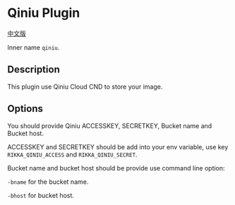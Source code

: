 # Qiniu Plugin

[中文版][version-zh]

Inner name `qiniu`.

## Description

This plugin use Qiniu Cloud CND to store your image.

## Options

You should provide Qiniu ACCESSKEY, SECRETKEY, Bucket name and Bucket host.

ACCESSKEY and SECRETKEY should be add into your env variable, use key `RIKKA_QINIU_ACCESS` and `RIKKA_QINIU_SECRET`.

Bucket name and bucket host should be provide use command line option:

`-bname` for the bucket name.

`-bhost` for bucket host.

[version-zh]: https://github.com/7sDream/rikka/blob/master/plugins/qiniu/README.zh.md

